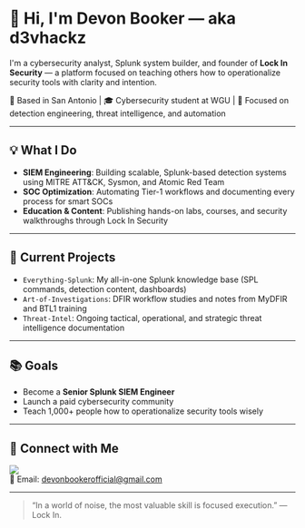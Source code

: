 # 👋 Hi, I'm Devon Booker — aka d3vhackz

I'm a cybersecurity analyst, Splunk system builder, and founder of **Lock In Security** — a platform focused on teaching others how to operationalize security tools with clarity and intention.

📍 Based in San Antonio | 🎓 Cybersecurity student at WGU | 🧠 Focused on detection engineering, threat intelligence, and automation

---

## 💡 What I Do

- **SIEM Engineering**: Building scalable, Splunk-based detection systems using MITRE ATT&CK, Sysmon, and Atomic Red Team
- **SOC Optimization**: Automating Tier-1 workflows and documenting every process for smart SOCs
- **Education & Content**: Publishing hands-on labs, courses, and security walkthroughs through Lock In Security

---

## 🔭 Current Projects

- `Everything-Splunk`: My all-in-one Splunk knowledge base (SPL commands, detection content, dashboards)
- `Art-of-Investigations`: DFIR workflow studies and notes from MyDFIR and BTL1 training
- `Threat-Intel`: Ongoing tactical, operational, and strategic threat intelligence documentation

---

## 📚 Goals

- Become a **Senior Splunk SIEM Engineer**
- Launch a paid cybersecurity community
- Teach 1,000+ people how to operationalize security tools wisely

---

## 🔗 Connect with Me

<a href="https://www.linkedin.com/in/d3vhackz/"><img src="https://img.shields.io/badge/-LinkedIn-0072b1?&style=for-the-badge&logo=linkedin&logoColor=white" /></a>  
📧 Email: [devonbookerofficial@gmail.com](mailto:devonbookerofficial@gmail.com)  

---

> “In a world of noise, the most valuable skill is focused execution.” — Lock In.
